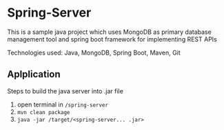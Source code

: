 <!-- Tag: Java, Spring Boot, MongoDB, REST API, Maven -->
# Spring-Server

This is a sample java project which uses MongoDB as primary database management tool and spring boot framework for implementing REST APIs

Technologies used:
Java, MongoDB, Spring Boot, Maven, Git

## Aplplication
Steps to build the java server into .jar file
1. open terminal in `/spring-server`
2. `mvn clean package`
3. `java -jar /target/<spring-server... .jar>`

